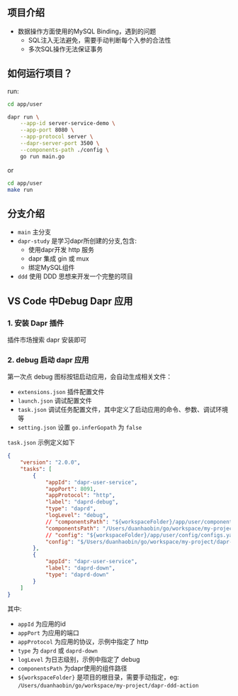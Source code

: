 ## 项目介绍
- 数据操作方面使用的MySQL Binding，遇到的问题
  - SQL注入无法避免，需要手动判断每个入参的合法性
  - 多次SQL操作无法保证事务
## 如何运行项目？
run:
```bash
cd app/user

dapr run \
    --app-id server-service-demo \
    --app-port 8080 \
    --app-protocol server \
    --dapr-server-port 3500 \
    --components-path ./config \
    go run main.go
```

or 
```bash
cd app/user
make run
```

## 分支介绍
- `main` 主分支
- `dapr-study`  是学习dapr所创建的分支,包含:
    - 使用dapr开发 http 服务
    - dapr 集成 gin 或 mux
    - 绑定MySQL组件
- `ddd` 使用 DDD 思想来开发一个完整的项目 
    


## VS Code 中Debug Dapr 应用

### 1. 安装 Dapr 插件
插件市场搜索 dapr 安装即可
### 2. debug 启动 dapr 应用
第一次点 debug 图标按钮启动应用，会自动生成相关文件：
- `extensions.json` 插件配置文件
- `launch.json` 调试配置文件
- `task.json` 调试任务配置文件，其中定义了启动应用的命令、参数、调试环境等
- `setting.json`  设置 `go.inferGopath` 为 `false`

`task.json` 示例定义如下
```json
{
	"version": "2.0.0",
	"tasks": [
		{
			"appId": "dapr-user-service",
			"appPort": 8091,
            "appProtocol": "http",
			"label": "daprd-debug",
			"type": "daprd",
            "logLevel": "debug",
			// "componentsPath": "${workspaceFolder}/app/user/components",
			"componentsPath": "/Users/duanhaobin/go/workspace/my-project/dapr-ddd-action/app/user/components",
			// "config": "${workspaceFolder}/app/user/config/configs.yaml",
			"config": "$/Users/duanhaobin/go/workspace/my-project/dapr-ddd-action/app/user/configs/config.yaml",
		},
		{
			"appId": "dapr-user-service",
			"label": "daprd-down",
			"type": "daprd-down"
		}
	]
}
```

其中:
- `appId` 为应用的id
- `appPort` 为应用的端口
- `appProtocol` 为应用的协议，示例中指定了 http
- `type` 为 `daprd` 或 `daprd-down`
- `logLevel` 为日志级别，示例中指定了 debug
- `componentsPath` 为dapr使用的组件路径
- `${workspaceFolder}` 是项目的根目录，需要手动指定，eg: `/Users/duanhaobin/go/workspace/my-project/dapr-ddd-action`
